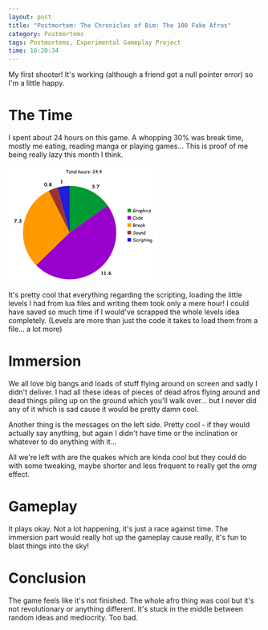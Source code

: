 ```yaml
---
layout: post
title: "Postmortem: The Chronicles of Bim: The 100 Fake Afros"
category: Postmortems
tags: Postmortems, Experimental Gameplay Project
time: 16:20:34
---
```

My first shooter! It's working (although a friend got a null pointer error) so I'm a little happy.

# The Time

I spent about 24 hours on this game. A whopping 30% was break time, mostly me eating, reading manga or playing games... This is proof of me being really lazy this month I think. 

![](/images/games/afrograph.png)

It's pretty cool that everything regarding the scripting, loading the little levels I had from lua files and writing them took only a mere hour! I could have saved so much time if I would've scrapped the whole levels idea completely. (Levels are more than just the code it takes to load them from a file... a lot more)

# Immersion

We all love big bangs and loads of stuff flying around on screen and sadly I didn't deliver. I had all these ideas of pieces of dead afros flying around and dead things piling up on the ground which you'll walk over... but I never did any of it which is sad cause it would be pretty damn cool.

Another thing is the messages on the left side. Pretty cool - if they would actually say anything, but again I didn't have time or the inclination or whatever to do anything with it...

All we're left with are the quakes which are kinda cool but they could do with some tweaking, maybe shorter and less frequent to really get the *omg* effect.

# Gameplay

It plays okay. Not a lot happening, it's just a race against time. The immersion part would really hot up the gameplay cause really, it's fun to blast things into the sky!

# Conclusion

The game feels like it's not finished. The whole afro thing was cool but it's not revolutionary or anything different. It's stuck in the middle between random ideas and mediocrity. Too bad.

